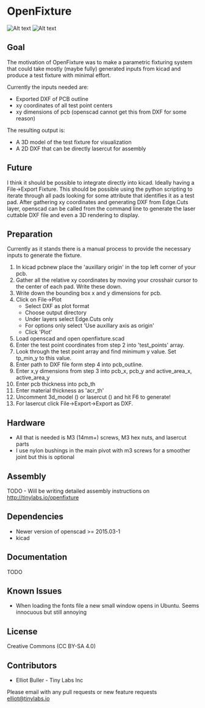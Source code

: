 # OpenFixture

![Alt text](/../images/screencap.png?raw=true "")
![Alt text](/../images/laser_dxf.png?raw=true "")

## Goal
The motivation of OpenFixture was to make a parametric fixturing system that could take mostly (maybe fully) generated inputs from kicad and produce a test fixture with minimal effort.

Currently the inputs needed are:
  * Exported DXF of PCB outline
  * xy coordinates of all test point centers
  * xy dimensions of pcb (openscad cannot get this from DXF for some reason)

The resulting output is:
  * A 3D model of the test fixture for visualization
  * A 2D DXF that can be directly lasercut for assembly

## Future
I think it should be possible to integrate directly into kicad. Ideally having a File->Export Fixture. This should be possible using the python scripting to iterate through all pads looking for some attribute that identifies it as a test pad. After gathering xy coordinates and generating DXF from Edge.Cuts layer, openscad can be called from the command line to generate the laser cuttable DXF file and even a 3D rendering to display.

## Preparation
Currently as it stands there is a manual process to provide the necessary inputs to generate the fixture.
  1. In kicad pcbnew place the 'auxillary origin' in the top left corner of your pcb.
  2. Gather all the relative xy coordinates by moving your crosshair cursor to the center of each pad. Write these down.
  3. Write down the bounding box x and y dimensions for pcb.
  4. Click on File->Plot
     * Select DXF as plot format
     * Choose output directory
     * Under layers select Edge.Cuts only
     * For options only select 'Use auxillary axis as origin'
     * Click 'Plot'
  5. Load openscad and open openfixture.scad
  6. Enter the test point coordinates from step 2 into 'test_points' array.
  7. Look through the test point array and find minimum y value. Set tp_min_y to this value.
  8. Enter path to DXF file form step 4 into pcb_outline.
  9. Enter x,y dimensions from step 3 into pcb_x, pcb_y and active_area_x, active_area_y
  10. Enter pcb thickness into pcb_th
  11. Enter material thickness as 'acr_th'
  12. Uncomment 3d_model () or lasercut () and hit F6 to generate!
  13. For lasercut click File->Export->Export as DXF.
  

## Hardware
  * All that is needed is M3 (14mm+) screws, M3 hex nuts, and lasercut parts
  * I use nylon bushings in the main pivot with m3 screws for a smoother joint but this is optional 

## Assembly
TODO - Will be writing detailed assembly instructions on http://tinylabs.io/openfixture

## Dependencies
  * Newer version of openscad >= 2015.03-1
  * kicad

## Documentation
TODO

## Known Issues
  * When loading the fonts file a new small window opens in Ubuntu. Seems innocuous but still annoying

## License
Creative Commons (CC BY-SA 4.0)

## Contributors
  * Elliot Buller - Tiny Labs Inc

Please email with any pull requests or new feature requests
elliot@tinylabs.io
